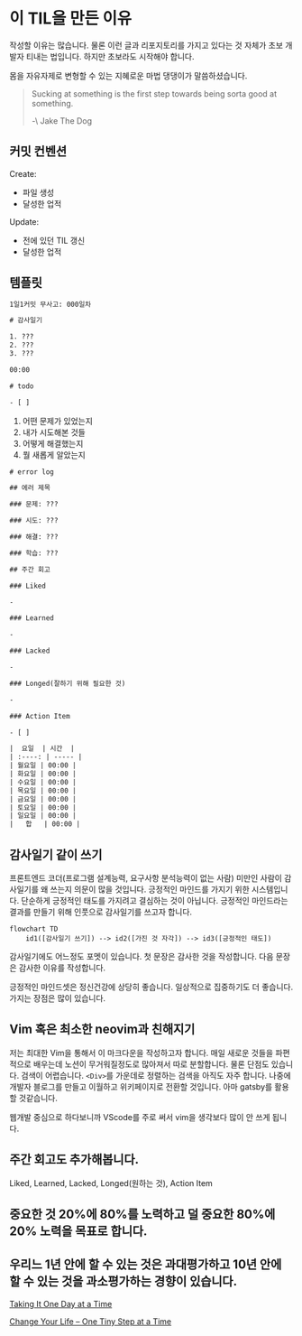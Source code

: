 # 이 TIL을 만든 이유

작성할 이유는 많습니다.
물론 이런 글과 리포지토리를 가지고 있다는 것 자체가 초보 개발자 티내는 법입니다. 하지만 초보라도 시작해야 합니다.

몸을 자유자제로 변형할 수 있는 지혜로운 마법 댕댕이가 말씀하셨습니다.

> Sucking at something is the first step towards being sorta good at something.
>
> -\ Jake The Dog

## 커밋 컨벤션

Create:

- 파일 생성
- 달성한 업적

Update:

- 전에 있던 TIL 갱신
- 달성한 업적

## 템플릿

```txt
1일1커밋 무사고: 000일차

# 감사일기

1. ???
2. ???
3. ???

00:00

# todo

- [ ]
```

1. 어떤 문제가 있었는지
2. 내가 시도해본 것들
3. 어떻게 해결했는지
4. 뭘 새롭게 알았는지

```txt
# error log

## 에러 제목

### 문제: ???

### 시도: ???

### 해결: ???

### 학습: ???

```

```txt
## 주간 회고

### Liked

-

### Learned

-

### Lacked

-

### Longed(잘하기 위해 필요한 것)

-

### Action Item

- [ ]
```

```txt
|  요일  | 시간  |
| :----: | ----- |
| 월요일 | 00:00 |
| 화요일 | 00:00 |
| 수요일 | 00:00 |
| 목요일 | 00:00 |
| 금요일 | 00:00 |
| 토요일 | 00:00 |
| 일요일 | 00:00 |
|   합   | 00:00 |
```

## 감사일기 같이 쓰기

프론트엔드 코더(프로그램 설계능력, 요구사항 분석능력이 없는 사람) 미만인 사람이 감사일기를 왜 쓰는지 의문이 많을 것입니다.
긍정적인 마인드를 가지기 위한 시스템입니다. 단순하게 긍정적인 태도를 가지려고 결심하는 것이 아닙니다. 긍정적인 마인드라는 결과를 만들기 위해 인풋으로 감사일기를 쓰고자 합니다.

```mermaid
flowchart TD
    id1([감사일기 쓰기]) --> id2([가진 것 자각]) --> id3([긍정적인 태도])
```

감사일기에도 어느정도 포멧이 있습니다. 첫 문장은 감사한 것을 작성합니다. 다음 문장은 감사한 이유를 작성합니다.

긍정적인 마인드셋은 정신건강에 상당히 좋습니다. 일상적으로 집중하기도 더 좋습니다. 가지는 장점은 많이 있습니다.

## Vim 혹은 최소한 neovim과 친해지기

저는 최대한 Vim을 통해서 이 마크다운을 작성하고자 합니다. 매일 새로운 것들을 파편적으로 배우는데 노션이 무거워질정도로 많아져서 따로 분할합니다. 물론 단점도 있습니다. 검색이 어렵습니다. `<Div>`를 가운데로 정렬하는 검색을 아직도 자주 합니다. 나중에 개발자 블로그를 만들고 이월하고 위키페이지로 전환할 것입니다. 아마 gatsby를 활용할 것같습니다.

웹개발 중심으로 하다보니까 VScode를 주로 써서 vim을 생각보다 많이 안 쓰게 됩니다.

## 주간 회고도 추가해봅니다.

Liked, Learned, Lacked, Longed(원하는 것), Action Item

## 중요한 것 20%에 80%를 노력하고 덜 중요한 80%에 20% 노력을 목표로 합니다.

## 우리느 1년 안에 할 수 있는 것은 과대평가하고 10년 안에 할 수 있는 것을 과소평가하는 경향이 있습니다.

[Taking It One Day at a Time](https://www.youtube.com/watch?v=UhWFddWz1Nk)

[Change Your Life – One Tiny Step at a Time](https://www.youtube.com/watch?v=75d_29QWELk)

